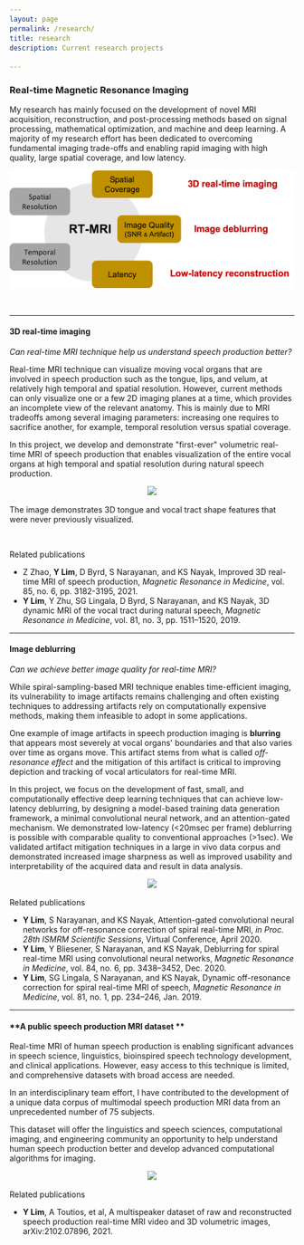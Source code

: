 ```yaml
---
layout: page
permalink: /research/
title: research
description: Current research projects

---
```

### **Real-time Magnetic Resonance Imaging**
My research has mainly focused on the development of novel MRI acquisition, reconstruction, and post-processing methods based on signal processing, mathematical optimization, and machine and deep learning. A majority of my research effort has been dedicated to overcoming fundamental imaging trade-offs and enabling rapid imaging with high quality, large spatial coverage, and low latency. 


<p align="center"> 
<img src="/assets/img/rt_mri_tradeoff.png">
</p>

<br/>

-------

#### **3D real-time imaging**
_Can real-time MRI technique help us understand speech production better?_  

Real-time MRI technique can visualize moving vocal organs that are involved in speech production such as the tongue, lips, and velum, at relatively high temporal and spatial resolution. However, current methods can only visualize one or a few 2D imaging planes at a time, which provides an incomplete view of the relevant anatomy. This is mainly due to MRI tradeoffs among several imaging parameters: increasing one requires to sacrifice another, for example, temporal resolution versus spatial coverage. 

In this project, we develop and demonstrate "first-ever" volumetric real-time MRI of speech production that enables visualization of the entire vocal organs at high temporal and spatial resolution during natural speech production. 

<p align="center"> 
<img src="/assets/img/3drtmri_gif.gif">
</p>

The image demonstrates 3D tongue and vocal tract shape features that were never previously visualized.   

<br/>

Related publications
* Z Zhao, **Y Lim**, D Byrd, S Narayanan, and KS Nayak, Improved 3D real-time MRI of speech production, _Magnetic Resonance in Medicine_, vol. 85, no. 6, pp. 3182-3195, 2021. 
* **Y Lim**, Y Zhu, SG Lingala, D Byrd, S Narayanan, and KS Nayak, 3D dynamic MRI of the vocal tract during natural speech, _Magnetic Resonance in Medicine_, vol. 81, no. 3, pp. 1511–1520, 2019.

-------

#### **Image deblurring**
_Can we achieve better image quality for real-time MRI?_

While spiral-sampling-based MRI technique enables time-efficient imaging, its vulnerability to image artifacts remains challenging and often existing techniques to addressing artifacts rely on computationally expensive methods, making them infeasible to adopt in some applications.

One example of image artifacts in speech production imaging is **blurring** that appears most severely at vocal organs' boundaries and that also varies over time as organs move. This artifact stems from what is called _off-resonance effect_ and the mitigation of this artifact is critical to improving depiction and tracking of vocal articulators for real-time MRI. 

In this project, we focus on the development of fast, small, and computationally effective deep learning techniques that can achieve low-latency deblurring, by designing a model-based
training data generation framework, a minimal convolutional neural network, and an attention-gated
mechanism. We demonstrated low-latency (<20msec per frame) deblurring is possible with comparable quality to conventional approaches (>1sec). We validated artifact mitigation techniques in a large in vivo data corpus and demonstrated increased image sharpness as well as improved usability and interpretability of the acquired data and result in data analysis.

<p align="center"> 
<img src="/assets/img/dorc_gif.gif">
</p>

Related publications
* **Y Lim**, S Narayanan, and KS Nayak, Attention-gated convolutional neural networks for off-resonance correction of spiral real-time MRI, _in Proc. 28th ISMRM Scientific Sessions_, Virtual Conference, April 2020.
* **Y Lim**, Y Bliesener, S Narayanan, and KS Nayak, Deblurring for spiral real-time MRI using convolutional neural networks, _Magnetic Resonance in Medicine_, vol. 84, no. 6, pp. 3438–3452, Dec. 2020.
* **Y Lim**, SG Lingala, S Narayanan, and KS Nayak, Dynamic off-resonance correction for spiral real-time MRI of speech, _Magnetic Resonance in Medicine_, vol. 81, no. 1, pp. 234–246, Jan. 2019.

-------

#### **A public speech production MRI dataset **
Real-time MRI of human speech production is enabling significant advances in speech science, linguistics, bioinspired speech technology development, and clinical applications. However, easy access to this technique is limited, and comprehensive datasets with broad access are needed. 

In an interdisciplinary team effort, I have contributed to the development of a unique data corpus of multimodal speech production MRI data from an unprecedented number of 75 subjects. 

This dataset will offer the linguistics and speech sciences, computational imaging, and engineering community an opportunity to help understand human speech production better and develop advanced computational algorithms for imaging. 

<p align="center"> 
<img src="/assets/img/75subj.png">
</p>

Related publications
* **Y Lim**, A Toutios, et al, A multispeaker dataset of raw and reconstructed speech production real-time MRI video and 3D volumetric images, arXiv:2102.07896, 2021.
